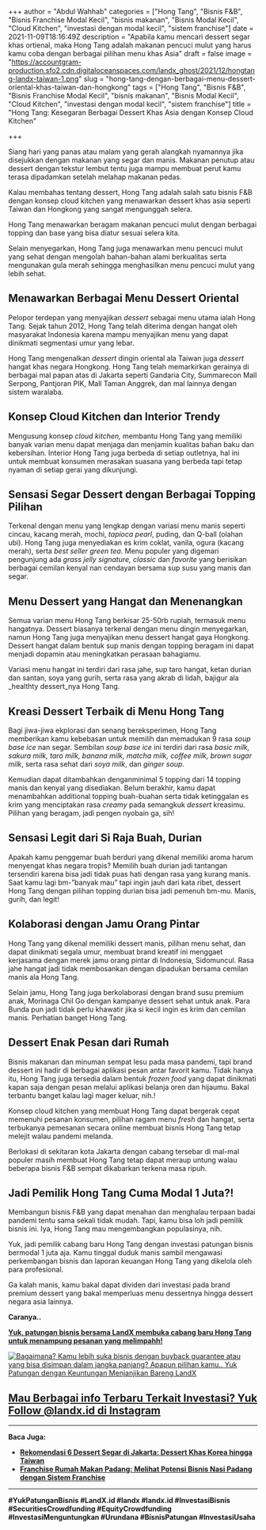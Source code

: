 +++
author = "Abdul Wahhab"
categories = ["Hong Tang", "Bisnis F&B", "Bisnis Franchise Modal Kecil", "bisnis makanan", "Bisnis Modal Kecil", "Cloud Kitchen", "investasi dengan modal kecil", "sistem franchise"]
date = 2021-11-09T18:16:49Z
description = "Apabila kamu mencari dessert segar khas ortienal, maka Hong Tang adalah makanan pencuci mulut yang harus kamu coba dengan berbagai pilihan menu khas Asia"
draft = false
image = "https://accountgram-production.sfo2.cdn.digitaloceanspaces.com/landx_ghost/2021/12/hongtang-landx-taiwan-1.png"
slug = "hong-tang-dengan-berbagai-menu-dessert-oriental-khas-taiwan-dan-hongkong"
tags = ["Hong Tang", "Bisnis F&B", "Bisnis Franchise Modal Kecil", "bisnis makanan", "Bisnis Modal Kecil", "Cloud Kitchen", "investasi dengan modal kecil", "sistem franchise"]
title = "Hong Tang: Kesegaran Berbagai Dessert Khas Asia dengan Konsep Cloud Kitchen"

+++


Siang hari yang panas atau malam yang gerah alangkah nyamannya jika disejukkan dengan makanan yang segar dan manis. Makanan penutup atau dessert dengan tekstur lembut tentu juga mampu membuat perut kamu terasa dipadamkan setelah melahap makanan pedas.

Kalau membahas tentang dessert, Hong Tang adalah salah satu bisnis F&B dengan konsep cloud kitchen yang menawarkan dessert khas asia seperti Taiwan dan Hongkong yang sangat mengunggah selera.

Hong Tang menawarkan beragam makanan pencuci mulut dengan berbagai topping dan base yang bisa diatur sesuai selera kita.

Selain menyegarkan, Hong Tang juga menawarkan menu pencuci mulut yang sehat dengan mengolah bahan-bahan alami berkualitas serta mengunakan gula merah sehingga menghasilkan menu pencuci mulut yang lebih sehat.

## Menawarkan Berbagai Menu Dessert Oriental

Pelopor terdepan yang menyajikan _dessert_ sebagai menu utama ialah Hong Tang. Sejak tahun 2012, Hong Tang telah diterima dengan hangat oleh masyarakat Indonesia karena mampu menyajikan menu yang dapat dinikmati segmentasi umur yang lebar.

Hong Tang mengenalkan _dessert_ dingin oriental ala Taiwan juga _dessert_ hangat khas negara Hongkong. Hong Tang telah memarkirkan gerainya di berbagai mal papan atas di Jakarta seperti Gandaria City, Summarecon Mall Serpong, Pantjoran PIK, Mall Taman Anggrek, dan mal lainnya dengan sistem waralaba.

## Konsep Cloud Kitchen dan Interior Trendy

Mengusung konsep _cloud kitchen,_ membantu Hong Tang yang memiliki banyak varian menu dapat menjaga dan menjamin kualitas bahan baku dan kebersihan. Interior Hong Tang juga berbeda di setiap outletnya, hal ini untuk membuat konsumen merasakan suasana yang berbeda tapi tetap nyaman di setiap gerai yang dikunjungi.

## Sensasi Segar Dessert dengan Berbagai Topping Pilihan

Terkenal dengan menu yang lengkap dengan variasi menu manis seperti cincau, kacang merah, mochi, _tapioca pearl_, puding, dan Q-ball (olahan ubi). Hong Tang juga menyediakan es krim coklat, vanila, ogura (kacang merah), serta _best seller green tea_. Menu populer yang digemari pengunjung ada _grass jelly signature, classic_ dan _favorite_ yang berisikan berbagai cemilan kenyal nan cendayan bersama sup susu yang manis dan segar.

## Menu Dessert yang Hangat dan Menenangkan

Semua varian menu Hong Tang berkisar 25-50rb rupiah, termasuk menu hangatnya. Dessert biasanya terkenal dengan menu dingin menyegarkan, namun Hong Tang juga menyajikan menu dessert hangat gaya Hongkong. Dessert hangat dalam bentuk sup manis dengan topping beragam ini dapat menjadi dopamin atau meningkatkan perasaan bahagiamu.

Variasi menu hangat ini terdiri dari rasa jahe, sup taro hangat, ketan durian dan santan, soya yang gurih, serta rasa yang akrab di lidah, bajigur ala _healthty dessert_nya Hong Tang.

## Kreasi Dessert Terbaik di Menu Hong Tang

Bagi jiwa-jiwa ekplorasi dan senang bereksperimen, Hong Tang memberikan kamu kebebasan untuk memilih dan memadukan 9 rasa _soup base ice_ nan segar. Sembilan _soup base ice_ ini terdiri dari rasa _basic milk, sakura milk, taro milk, banana milk, matcha milk, coffee milk, brown sugar milk_, serta rasa sehat dari _soya milk_, dan _ginger soup_.

Kemudian dapat ditambahkan denganminimal 5 topping dari 14 topping manis  dan kenyal yang disediakan. Belum berakhir, kamu dapat menambahkan additional topping buah-buahan serta tidak ketinggalan es krim yang menciptakan rasa _creamy_ pada semangkuk _dessert_ kreasimu. Pilihan yang beragam, jadi pengen nyobain ga, sih!

## Sensasi Legit dari Si Raja Buah, Durian

Apakah kamu penggemar buah berduri yang dikenal memiliki aroma harum menyengat khas negara tropis? Memilih buah durian jadi tantangan tersendiri karena bisa jadi tidak puas hati dengan rasa yang kurang manis. Saat kamu lagi bm-”banyak mau” tapi ingin jauh dari kata ribet, dessert Hong Tang dengan pilihan topping durian bisa jadi pemenuh bm-mu. Manis, gurih, dan legit!

## Kolaborasi dengan Jamu Orang Pintar

Hong Tang yang dikenal memiliki dessert manis, pilihan menu sehat, dan dapat dinikmati segala umur, membuat brand kreatif ini menggaet kerjasama dengan merek jamu orang pintar di Indonesia, Sidomuncul. Rasa jahe hangat jadi tidak membosankan dengan dipadukan bersama cemilan manis ala Hong Tang.

Selain jamu, Hong Tang juga berkolaborasi dengan brand susu premium anak, Morinaga Chil Go dengan kampanye dessert sehat untuk anak. Para Bunda pun jadi tidak perlu khawatir jika si kecil ingin es krim dan cemilan manis. Perhatian banget Hong Tang.

## Dessert Enak Pesan dari Rumah

Bisnis makanan dan minuman sempat lesu pada masa pandemi, tapi brand dessert ini hadir di berbagai aplikasi pesan antar favorit kamu. Tidak hanya itu, Hong Tang juga tersedia dalam bentuk _frozen food_ yang dapat dinikmati kapan saja dengan pesan melalui aplikasi belanja oren dan hijaumu. Bakal terbantu banget kalau lagi mager keluar, nih.!

Konsep cloud kitchen yang membuat Hong Tang dapat bergerak cepat memenuhi pesanan konsumen, pilihan ragam menu _fresh_ dan hangat, serta terbukanya pemesanan secara online membuat bisnis Hong Tang tetap melejit walau pandemi melanda.

Berlokasi di sekitaran kota Jakarta dengan cabang tersebar di mal-mal populer masih membuat Hong Tang tetap dapat meraup untung walau beberapa bisnis F&B sempat dikabarkan terkena masa ripuh.

## Jadi Pemilik Hong Tang Cuma Modal 1 Juta?!

Membangun bisnis F&B yang dapat menahan dan menghalau terpaan badai pandemi tentu sama sekali tidak mudah. Tapi, kamu bisa loh jadi pemilik bisnis ini. Iya, Hong Tang mau mengembangkan populasinya, nih.

Yuk, jadi pemilik cabang baru Hong Tang dengan investasi patungan bisnis bermodal 1 juta aja. Kamu tinggal duduk manis sambil mengawasi perkembangan bisnis dan laporan keuangan Hong Tang yang dikelola oleh para profesional.

Ga kalah manis, kamu bakal dapat dividen dari investasi pada brand premium dessert yang bakal memperluas menu dessertnya hingga dessert negara asia lainnya.

**Caranya..**

**[Yuk, patungan bisnis bersama LandX membuka cabang baru Hong Tang untuk menampung pesanan yang melimpahh!](https://landx.id/project/)**

[![Bagaimana? Kamu lebih suka bisnis dengan buyback guarantee atau yang bisa disimpan dalam jangka panjang? Apapun pilihan kamu.. Yuk Patungan  dengan Keuntungan Menjanjikan Bareng LandX](https://accountgram-production.sfo2.cdn.digitaloceanspaces.com/landx_ghost/2021/10/Equity-Crowdfunding-di-Indonesia-1--3.png)](https://landx.id/project/#/ximi)

## [**Mau Berbagai info Terbaru Terkait Investasi? Yuk Follow @landx.id di Instagram**](https://www.instagram.com/landx.id/?utm_medium=copy_link)

---

**Baca Juga:**

* **[Rekomendasi 6  Dessert Segar di Jakarta: Dessert Khas Korea hingga Taiwan](https://landx.id/blog/rekomendasi-6-dessert-segar-khas-korea-di-jakarta-kamu-sudah-cobain/)**
* [**Franchise Rumah Makan Padang: Melihat Potensi Bisnis Nasi Padang dengan Sistem Franchise**](https://landx.id/blog/membangun-bisnis-rumah-makan-padang-dengan-sistem-franchise/)

---

**#YukPatunganBisnis    #LandX.id    #landx         #landx.id    #InvestasiBisnis  #SecuritiesCrowdfunding   #EquityCrowdfunding    #InvestasiMenguntungkan     #Urundana    #BisnisPatungan    #InvestasiUsaha**

